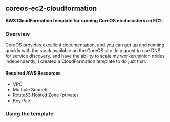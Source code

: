 ## coreos-ec2-cloudformation
**AWS CloudFormation template for running CoreOS etcd clusters on EC2.**
 
### Overview
CoreOS provides excellent documentation, and you can get up and running quickly with the stack available on the CoreOS site. In a quest to use DNS for service discovery, and have the ability to scale my worker/minion nodes independently, I created a CloudFormation template to do just that. 

#### Required AWS Resources

* VPC
* Multiple Subnets
* Route53 Hosted Zone (private)
* Key Pair

### Using the template





